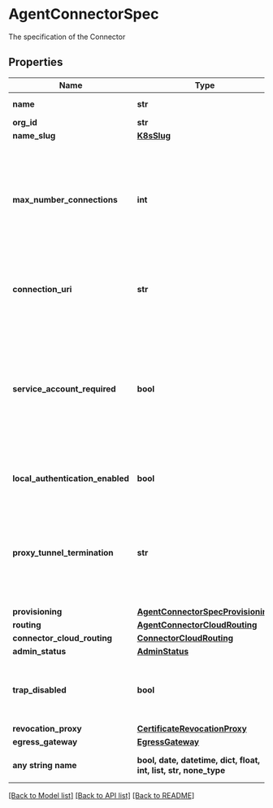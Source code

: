 # AgentConnectorSpec

The specification of the Connector

## Properties
Name | Type | Description | Notes
------------ | ------------- | ------------- | -------------
**name** | **str** | A descriptive name for the connector | 
**org_id** | **str** | Unique identifier | 
**name_slug** | [**K8sSlug**](K8sSlug.md) |  | [optional] 
**max_number_connections** | **int** | The maximum number of connections to maintain to the cluster when stable. Note that this value may be exceeded during times of reconfiguration. A value of zero means that the connector is effectively unused by this Secure Agent.  | [optional] 
**connection_uri** | **str** | Overrides the default URI used to connect to this connector. This can be used to point the Secure Agent somewhere other than the default.  | [optional] 
**service_account_required** | **bool** | If service_account_enabled field is set to true, a service account will be created. If service_account_enabled field is set to false, the service account will be deleted. If the service_account_enabled field is not set no action on the service account is taken.  | [optional] 
**local_authentication_enabled** | **bool** | Determines whether or not the agent will expose an endpoint for local authentication | [optional] 
**proxy_tunnel_termination** | **str** | How a proxy tunnel is terminated.   - tcp: terminate the tunnel at a TCP socket   - inproc: terminate the tunnel at an inprocess socket Note: if not specified, the connector will choose, likely based on its version.  | [optional] 
**provisioning** | [**AgentConnectorSpecProvisioning**](AgentConnectorSpecProvisioning.md) |  | [optional] 
**routing** | [**AgentConnectorCloudRouting**](AgentConnectorCloudRouting.md) |  | [optional] 
**connector_cloud_routing** | [**ConnectorCloudRouting**](ConnectorCloudRouting.md) |  | [optional] 
**admin_status** | [**AdminStatus**](AdminStatus.md) |  | [optional] 
**trap_disabled** | **bool** | Inidicates whether traps (notifications) should be disabled for this entity. A true state indicates notifications will not be sent on transition.  | [optional] 
**revocation_proxy** | [**CertificateRevocationProxy**](CertificateRevocationProxy.md) |  | [optional] 
**egress_gateway** | [**EgressGateway**](EgressGateway.md) |  | [optional] 
**any string name** | **bool, date, datetime, dict, float, int, list, str, none_type** | any string name can be used but the value must be the correct type | [optional]

[[Back to Model list]](../README.md#documentation-for-models) [[Back to API list]](../README.md#documentation-for-api-endpoints) [[Back to README]](../README.md)


